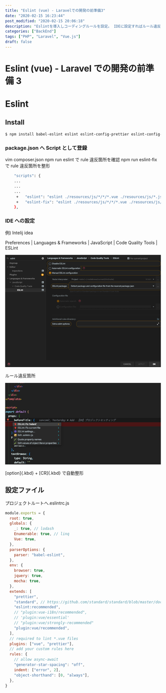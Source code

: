 ```yaml
---
title: "Eslint (vue) - Laravelでの開発の前準備3"
date: "2020-02-15 16:23:44"
post_modified: "2020-02-15 20:06:18"
description: "Eslintを導入しコーディングルールを設定。 IDEに設定すればルール違反をリアルタイムで指摘してくれる。"
categories: ["BackEnd"]
tags: ["PHP", "Laravel", "Vue.js"]
draft: false
---
```


# Eslint (vue) - Laravel での開発の前準備 3

# Eslint

## Install

```bash
$ npm install babel-eslint eslint eslint-config-prettier eslint-config-standard eslint-friendly-formatter eslint-loader eslint-plugin-html eslint-plugin-import eslint-plugin-jsx-a11y eslint-plugin-node eslint-plugin-prettier eslint-plugin-promise eslint-plugin-standard eslint-plugin-vue laravel-mix-eslint --save-dev
```

### package.json へ Script として登録

vim composer.json npm run eslint で rule 違反箇所を確認 npm run eslint-fix で rule 違反箇所を整形

```bash
    "scripts": {
    ...
    ...
    ...
     +   "eslint": "eslint ./resources/js/*/*/*.vue ./resources/js/*.js ./resources/js/*/*.vue ",
     +   "eslint-fix": "eslint ./resources/js/*/*/*.vue ./resources/js/*.js ./resources/js/*/*.vue --fix",
    },
```

### IDE への設定

例) Intelij idea

Preferences \| Languages & Frameworks \| JavaScript \| Code Quality Tools \| ESLint

![](images/Screen-Shot-2020-02-15-at-16.00.39.png)

ルール違反箇所

![](images/Screen-Shot-2020-02-15-at-16.01.06.png)

[option]{.kbd} + [CR]{.kbd} で自動整形

## 設定ファイル

プロジェクトルートへ.eslintrc.js

```javascript
module.exports = {
  root: true,
  globals: {
    _: true, // lodash
    Enumerable: true, // linq
    Vue: true,
  },
  parserOptions: {
    parser: "babel-eslint",
  },
  env: {
    browser: true,
    jquery: true,
    mocha: true,
  },
  extends: [
    "prettier",
    "standard", // https://github.com/standard/standard/blob/master/docs/RULES-en.md,
    "eslint:recommended",
    // "plugin:vue-i18n/recommended",
    // 'plugin:vue/essential'
    // "plugin:vue/strongly-recommended"
    "plugin:vue/recommended",
  ],
  // required to lint *.vue files
  plugins: ["vue", "prettier"],
  // add your custom rules here
  rules: {
    // allow async-await
    "generator-star-spacing": "off",
    indent: ["error", 2],
    "object-shorthand": [0, "always"],
  },
}
```
